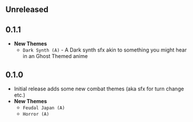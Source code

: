 ## Unreleased

## 0.1.1

- **New Themes**
  - `Dark Synth (A)` - A Dark synth sfx akin to something you might hear in an Ghost Themed anime

## 0.1.0

- Initial release adds some new combat themes (aka sfx for turn change etc.)
- **New Themes**
  - `Feudal Japan (A)`
  - `Horror (A)`
